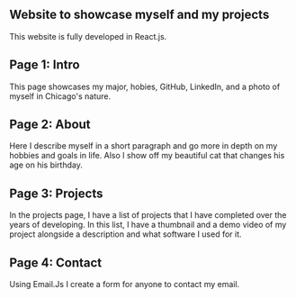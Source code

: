 ## Website to showcase myself and my projects
This website is fully developed in React.js.

## Page 1: Intro 
This page showcases my major, hobies, GitHub, LinkedIn, and a photo of myself in Chicago's nature.

## Page 2: About
Here I describe myself in a short paragraph and go more in depth on my hobbies and goals in life. Also I show off my beautiful cat that changes his age on his birthday.

## Page 3: Projects
In the projects page, I have a list of projects that I have completed over the years of developing. In this list, I have a thumbnail and a demo video of my project alongside a description and what software I used for it.

## Page 4: Contact
Using Email.Js I create a form for anyone to contact my email.

